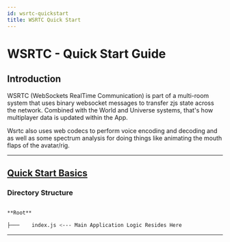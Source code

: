 ```yaml
---
id: wsrtc-quickstart
title: WSRTC Quick Start
---
```


# WSRTC - Quick Start Guide

## Introduction

WSRTC (WebSockets RealTime Communication) is part of a multi-room system that uses binary websocket messages to transfer zjs state across the network. Combined with the World and Universe systems, that's how multiplayer data is updated within the App.

Wsrtc also uses web codecs to perform voice encoding and decoding and as well as some spectrum analysis for doing things like animating the mouth flaps of the avatar/rig.

---


## [Quick Start Basics](../quick-start-basics)
  
### Directory Structure

```bash

**Root**

├───	index.js <--- Main Application Logic Resides Here

```

---

